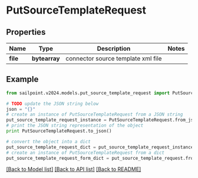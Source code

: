 # PutSourceTemplateRequest


## Properties

Name | Type | Description | Notes
------------ | ------------- | ------------- | -------------
**file** | **bytearray** | connector source template xml file | 

## Example

```python
from sailpoint.v2024.models.put_source_template_request import PutSourceTemplateRequest

# TODO update the JSON string below
json = "{}"
# create an instance of PutSourceTemplateRequest from a JSON string
put_source_template_request_instance = PutSourceTemplateRequest.from_json(json)
# print the JSON string representation of the object
print PutSourceTemplateRequest.to_json()

# convert the object into a dict
put_source_template_request_dict = put_source_template_request_instance.to_dict()
# create an instance of PutSourceTemplateRequest from a dict
put_source_template_request_form_dict = put_source_template_request.from_dict(put_source_template_request_dict)
```
[[Back to Model list]](../README.md#documentation-for-models) [[Back to API list]](../README.md#documentation-for-api-endpoints) [[Back to README]](../README.md)


